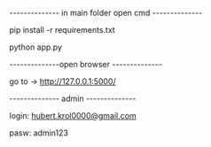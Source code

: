 -------------- in main folder open cmd --------------

pip install -r requirements.txt

python app.py

--------------open browser --------------

go to -> http://127.0.0.1:5000/

-------------- admin --------------

login: hubert.krol0000@gmail.com

pasw: admin123
